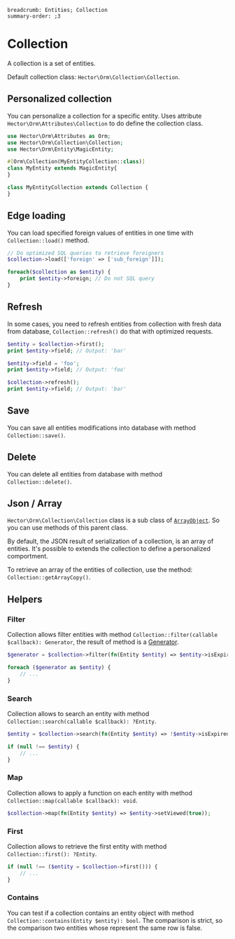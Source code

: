 ```index
breadcrumb: Entities; Collection
summary-order: ;3
```

# Collection

A collection is a set of entities.

Default collection class: `Hector\Orm\Collection\Collection`.

## Personalized collection

You can personalize a collection for a specific entity. Uses attribute `Hector\Orm\Attributes\Collection` to do define
the collection class.

```php
use Hector\Orm\Attributes as Orm;
use Hector\Orm\Collection\Collection;
use Hector\Orm\Entity\MagicEntity;

#[Orm\Collection(MyEntityCollection::class)]
class MyEntity extends MagicEntity{
}

class MyEntityCollection extends Collection {
}
```

## Edge loading

You can load specified foreign values of entities in one time with `Collection::load()` method.

```php
// Do optimized SQL queries to retrieve foreigners
$collection->load(['foreign' => ['sub_foreign']]);

foreach($collection as $entity) {
    print $entity->foreign; // Do not SQL query
}
```


## Refresh

In some cases, you need to refresh entities from collection with fresh data from database, `Collection::refresh()` do
that with optimized requests.

```php
$entity = $collection->first();
print $entity->field; // Output: 'bar'

$entity->field = 'foo';
print $entity->field; // Output: 'foo'

$collection->refresh();
print $entity->field; // Output: 'bar'
```


## Save

You can save all entities modifications into database with method `Collection::save()`.


## Delete

You can delete all entities from database with method `Collection::delete()`.


## Json / Array

`Hector\Orm\Collection\Collection` class is a sub class
of [`ArrayObject`](https://www.php.net/manual/class.arrayobject.php). So you can use methods of this parent class.

By default, the JSON result of serialization of a collection, is an array of entities. It's possible to extends the
collection to define a personalized comportment.

To retrieve an array of the entities of collection, use the method: `Collection::getArrayCopy()`.


## Helpers

### Filter

Collection allows filter entities with method `Collection::filter(callable $callback): Generator`, the result of method
is a [Generator](https://www.php.net/manual/class.generator.php).

```php
$generator = $collection->filter(fn(Entity $entity) => $entity->isExpired());

foreach ($generator as $entity) {
    // ...
}
```

### Search

Collection allows to search an entity with method `Collection::search(callable $callback): ?Entity`.

```php
$entity = $collection->search(fn(Entity $entity) => !$entity->isExpired());

if (null !== $entity) {
    // ...
}
```

### Map

Collection allows to apply a function on each entity with method `Collection::map(callable $callback): void`.

```php
$collection->map(fn(Entity $entity) => $entity->setViewed(true));
```

### First

Collection allows to retrieve the first entity with method `Collection::first(): ?Entity`.

```php
if (null !== ($entity = $collection->first())) {
    // ...
}
```

### Contains

You can test if a collection contains an entity object with method `Collection::contains(Entity $entity): bool`. The
comparison is strict, so the comparison two entities whose represent the same row is false.
